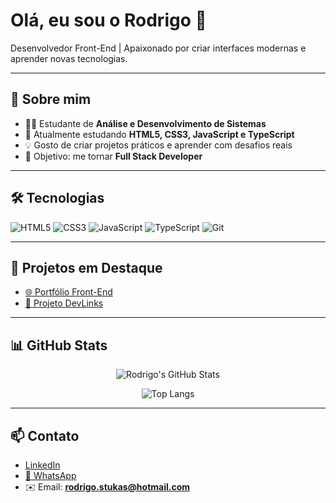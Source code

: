 # Olá, eu sou o Rodrigo 👋

Desenvolvedor Front-End | Apaixonado por criar interfaces modernas e aprender novas tecnologias.

---

## 🚀 Sobre mim
- 👨‍💻 Estudante de **Análise e Desenvolvimento de Sistemas**  
- 🌱 Atualmente estudando **HTML5, CSS3, JavaScript e TypeScript**  
- 💡 Gosto de criar projetos práticos e aprender com desafios reais  
- 🎯 Objetivo: me tornar **Full Stack Developer**

---

## 🛠 Tecnologias
![HTML5](https://img.shields.io/badge/HTML5-E34F26?style=for-the-badge&logo=html5&logoColor=white)
![CSS3](https://img.shields.io/badge/CSS3-1572B6?style=for-the-badge&logo=css3&logoColor=white)
![JavaScript](https://img.shields.io/badge/JavaScript-F7DF1E?style=for-the-badge&logo=javascript&logoColor=black)
![TypeScript](https://img.shields.io/badge/TypeScript-3178C6?style=for-the-badge&logo=typescript&logoColor=white)
![Git](https://img.shields.io/badge/Git-F05032?style=for-the-badge&logo=git&logoColor=white)

---

## 📂 Projetos em Destaque
- [🌐 Portfólio Front-End](https://github.com/RodrigoStukas/portfolio-front-end-rodrigo)  
- [📇 Projeto DevLinks](https://github.com/RodrigoStukas/ProjetoRodrigo)

---

## 📊 GitHub Stats
<div align="center">

![Rodrigo's GitHub Stats](https://github-readme-stats.vercel.app/api?username=RodrigoStukas&show_icons=true&theme=tokyonight&hide_border=true&count_private=true)

![Top Langs](https://github-readme-stats.vercel.app/api/top-langs/?username=RodrigoStukas&layout=compact&theme=tokyonight&hide_border=true)

</div>

---

## 📫 Contato
- [LinkedIn](https://www.linkedin.com/in/rodrigo-stukas-de-brito-467a3a140/)  
- [💬 WhatsApp](https://wa.me/5511942362469)  
- ✉️ Email: **rodrigo.stukas@hotmail.com**
